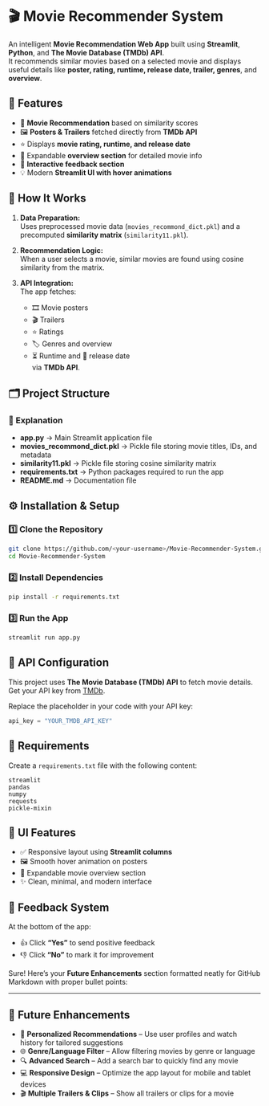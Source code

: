 
# 🎬 Movie Recommender System

An intelligent **Movie Recommendation Web App** built using **Streamlit**, **Python**, and **The Movie Database (TMDb) API**.  
It recommends similar movies based on a selected movie and displays useful details like **poster, rating, runtime, release date, trailer, genres**, and **overview**.


## 🚀 Features

- 🎥 **Movie Recommendation** based on similarity scores  
- 🖼️ **Posters & Trailers** fetched directly from **TMDb API**  
- ⭐ Displays **movie rating, runtime, and release date**  
- 📖 Expandable **overview section** for detailed movie info  
- 💬 **Interactive feedback section**  
- 💡 Modern **Streamlit UI with hover animations**


## 🧠 How It Works

1. **Data Preparation:**  
   Uses preprocessed movie data (`movies_recommond_dict.pkl`) and a precomputed **similarity matrix** (`similarity11.pkl`).

2. **Recommendation Logic:**  
   When a user selects a movie, similar movies are found using cosine similarity from the matrix.

3. **API Integration:**  
   The app fetches:
   - 🎞️ Movie posters  
   - 🎬 Trailers  
   - ⭐ Ratings  
   - 🏷️ Genres and overview  
   - ⏳ Runtime and 📅 release date  
   via **TMDb API**.


## 🗂️ Project Structure



### 🧾 Explanation

- **app.py** → Main Streamlit application file  
- **movies_recommond_dict.pkl** → Pickle file storing movie titles, IDs, and metadata  
- **similarity11.pkl** → Pickle file storing cosine similarity matrix  
- **requirements.txt** → Python packages required to run the app  
- **README.md** → Documentation file



## ⚙️ Installation & Setup

### 1️⃣ Clone the Repository
```bash
git clone https://github.com/<your-username>/Movie-Recommender-System.git
cd Movie-Recommender-System
````

### 2️⃣ Install Dependencies

```bash
pip install -r requirements.txt
```

### 3️⃣ Run the App

```bash
streamlit run app.py
```


## 🔑 API Configuration

This project uses **The Movie Database (TMDb) API** to fetch movie details.
Get your API key from [TMDb](https://www.themoviedb.org/).

Replace the placeholder in your code with your API key:

```python
api_key = "YOUR_TMDB_API_KEY"
```



## 🧩 Requirements

Create a `requirements.txt` file with the following content:

```
streamlit
pandas
numpy
requests
pickle-mixin
```


## 🎨 UI Features

* ✅ Responsive layout using **Streamlit columns**
* 🖼️ Smooth hover animation on posters
* 📖 Expandable movie overview section
* ✨ Clean, minimal, and modern interface



## 💬 Feedback System

At the bottom of the app:

* 👍 Click **“Yes”** to send positive feedback
* 👎 Click **“No”** to mark it for improvement


Sure! Here’s your **Future Enhancements** section formatted neatly for GitHub Markdown with proper bullet points:

---

## 🚀 Future Enhancements

* 🎯 **Personalized Recommendations** – Use user profiles and watch history for tailored suggestions
* 🌐 **Genre/Language Filter** – Allow filtering movies by genre or language
* 🔍 **Advanced Search** – Add a search bar to quickly find any movie
* 💻 **Responsive Design** – Optimize the app layout for mobile and tablet devices
* 🎬 **Multiple Trailers & Clips** – Show all trailers or clips for a movie

